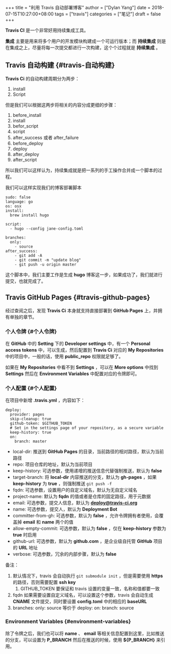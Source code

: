 +++
title = "利用 Travis 自动部署博客"
author = ["Dylan Yang"]
date = 2018-07-15T10:27:00+08:00
tags = ["travis"]
categories = ["笔记"]
draft = false
+++

**Travis CI** 是一个非常好用持续集成工具。

**集成** 主要是用来将多个用户的开发模块构建成一个可运行版本；而 **持续集成** 则是在集成之上，尽量将每一次提交都进行一次构建，这个个过程就是 **持续集成** 。


## Travis 自动构建 {#travis-自动构建}

**Travis Ci** 的自动构建周期分为两步：

1.  install
2.  Script

但是我们可以根据这两步将相关的内容分成更细的步骤：

1.  before\_install
2.  install
3.  befor\_script
4.  script
5.  after\_success 或者 after\_failure
6.  before\_deploy
7.  deploy
8.  after\_deploy
9.  after\_script

所以我们可以这样认为，持续集成就是把一系列的手工操作合并成一个脚本的过程。

我们可以这样实现我们的博客部署脚本

```shell
sudo: false
language: go
os: osx
install:
  brew install hugo

script:
  - hugo --config jane-config.toml

branches:
  only:
    - source
after_success:
    - git add -A
    - git commit -m "update blog"
    - git push -u origin master
```

这个脚本中，我们主要工作是生成 **hugo** 博客这一步，如果成功了，我们就进行提交，也就完成了。


## Travis GitHub Pages {#travis-github-pages}

经过查阅之后，发现 **Travis Ci** 本身就支持直接部署到 **GitHub Pages** 上，并拥有单独的章节。


### 个人令牌 {#个人令牌}

在 **GitHub** 中的 **Setting** 下的 **Developer settings** 中，有一个
**Personal access tokens** 中，可以生成，然后配置到 **Travis Ci** 对应的
**My Repositories** 中的项目中，一般的话，使用 **public\_repo** 权限就足够了。

如果在 **My Repositories** 中看不到 **Settings** ，可以在 **More options**
中找到 **Settings** 然后在 **Environment Variables** 中配置对应的令牌即可。


### 个人配置 {#个人配置}

在项目中新增 **.travis.yml** ，内容如下：

```shell
deploy:
  provider: pages
  skip-cleanup: true
  github-token: $GITHUB_TOKEN
  # Set in the settings page of your repository, as a secure variable
  keep-history: true
  on:
    branch: master
```

-   local-dir: 推送到 **GitHub Pages** 的目录，当前路径的相对路径，默认为当前路径
-   repo: 项目仓库的地址，默认为当前项目
-   keep-history: 可选参数，使用递增的推送信息代替强制推送，默认为 **false**
-   target-branch: 将 **local-dir** 内容推送的分支，默认为 **gh-pages** ，如果 **keep-history** 为 **true** ，则强制推送 `git push -f`
-   fqdn: 可选参数，设置用户的自定义域名，默认为无自定义域名
-   project-name: 默认为 **fqdn** 的值或者是仓库的固定路径，用于元数据
-   email: 可选参数，提交人信息，默认为 **deploy@travis-ci.org**
-   name: 可选参数，提交人，默认为 **Deployment Bot**
-   committer-from-gh: 可选参数，默认为 **false** ，允许令牌拥有者使用，会覆盖掉 **email** 和 **name** 两个的值
-   allow-empty-commit: 可选参数，默认为 **false** ，仅在 **keep-history** 参数为 **true** 时启用
-   github-url: 可选参数，默认为 **github.com** ，是企业级自托管 **GitHub** 项目的 **URL** 地址
-   verbose: 可选参数，冗余的内部步骤，默认为 **false**

备注：

1.  默认情况下，travis 会自动执行 `git submodule init` ，但是需要使用 **https** 的路径，否则需要配置 **ssh key**
    1.  GITHUB\_TOKEN 要保证和 travis 设置的变量一致，名称和值都要一致
2.  fqdn 如果需要设置自定义域名，可以设置这个参数，travis 会自动生成 **CNAME** 文件提交，同时要设置 **config.toml** 中的相应的 **baseURL**
3.  branches: only: source 等价于 deploy: on: branch: source


### Environment Variables {#environment-variables}

除了令牌之后，我们也可以将 **name** 、 **email** 等相关信息配置到这里，比如推送的分支，可以设置为 **P\_BRANCH** 然后在推送的时候，使用 **${P\_BRANCH}** 来引用。
